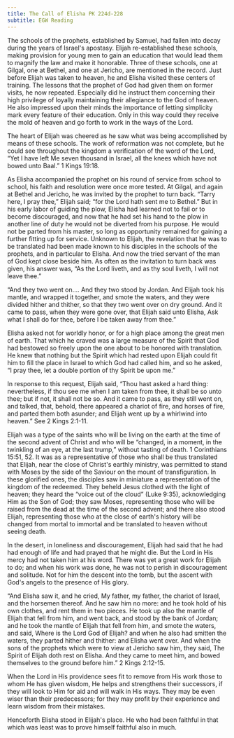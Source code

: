 ```yaml
---
title: The Call of Elisha PK 224d-228
subtitle: EGW Reading
---
```


The schools of the prophets, established by Samuel, had fallen into decay during the years of Israel's apostasy. Elijah re-established these schools, making provision for young men to gain an education that would lead them to magnify the law and make it honorable. Three of these schools, one at Gilgal, one at Bethel, and one at Jericho, are mentioned in the record. Just before Elijah was taken to heaven, he and Elisha visited these centers of training. The lessons that the prophet of God had given them on former visits, he now repeated. Especially did he instruct them concerning their high privilege of loyally maintaining their allegiance to the God of heaven. He also impressed upon their minds the importance of letting simplicity mark every feature of their education. Only in this way could they receive the mold of heaven and go forth to work in the ways of the Lord.

The heart of Elijah was cheered as he saw what was being accomplished by means of these schools. The work of reformation was not complete, but he could see throughout the kingdom a verification of the word of the Lord, “Yet I have left Me seven thousand in Israel, all the knees which have not bowed unto Baal.” 1 Kings 19:18.

As Elisha accompanied the prophet on his round of service from school to school, his faith and resolution were once more tested. At Gilgal, and again at Bethel and Jericho, he was invited by the prophet to turn back. “Tarry here, I pray thee,” Elijah said; “for the Lord hath sent me to Bethel.” But in his early labor of guiding the plow, Elisha had learned not to fail or to become discouraged, and now that he had set his hand to the plow in another line of duty he would not be diverted from his purpose. He would not be parted from his master, so long as opportunity remained for gaining a further fitting up for service. Unknown to Elijah, the revelation that he was to be translated had been made known to his disciples in the schools of the prophets, and in particular to Elisha. And now the tried servant of the man of God kept close beside him. As often as the invitation to turn back was given, his answer was, “As the Lord liveth, and as thy soul liveth, I will not leave thee.”

“And they two went on.... And they two stood by Jordan. And Elijah took his mantle, and wrapped it together, and smote the waters, and they were divided hither and thither, so that they two went over on dry ground. And it came to pass, when they were gone over, that Elijah said unto Elisha, Ask what I shall do for thee, before I be taken away from thee.”

Elisha asked not for worldly honor, or for a high place among the great men of earth. That which he craved was a large measure of the Spirit that God had bestowed so freely upon the one about to be honored with translation. He knew that nothing but the Spirit which had rested upon Elijah could fit him to fill the place in Israel to which God had called him, and so he asked, “I pray thee, let a double portion of thy Spirit be upon me.”

In response to this request, Elijah said, “Thou hast asked a hard thing: nevertheless, if thou see me when I am taken from thee, it shall be so unto thee; but if not, it shall not be so. And it came to pass, as they still went on, and talked, that, behold, there appeared a chariot of fire, and horses of fire, and parted them both asunder; and Elijah went up by a whirlwind into heaven.” See 2 Kings 2:1-11.

Elijah was a type of the saints who will be living on the earth at the time of the second advent of Christ and who will be “changed, in a moment, in the twinkling of an eye, at the last trump,” without tasting of death. 1 Corinthians 15:51, 52. It was as a representative of those who shall be thus translated that Elijah, near the close of Christ's earthly ministry, was permitted to stand with Moses by the side of the Saviour on the mount of transfiguration. In these glorified ones, the disciples saw in miniature a representation of the kingdom of the redeemed. They beheld Jesus clothed with the light of heaven; they heard the “voice out of the cloud” (Luke 9:35), acknowledging Him as the Son of God; they saw Moses, representing those who will be raised from the dead at the time of the second advent; and there also stood Elijah, representing those who at the close of earth's history will be changed from mortal to immortal and be translated to heaven without seeing death.

In the desert, in loneliness and discouragement, Elijah had said that he had had enough of life and had prayed that he might die. But the Lord in His mercy had not taken him at his word. There was yet a great work for Elijah to do; and when his work was done, he was not to perish in discouragement and solitude. Not for him the descent into the tomb, but the ascent with God's angels to the presence of His glory.

“And Elisha saw it, and he cried, My father, my father, the chariot of Israel, and the horsemen thereof. And he saw him no more: and he took hold of his own clothes, and rent them in two pieces. He took up also the mantle of Elijah that fell from him, and went back, and stood by the bank of Jordan; and he took the mantle of Elijah that fell from him, and smote the waters, and said, Where is the Lord God of Elijah? and when he also had smitten the waters, they parted hither and thither: and Elisha went over. And when the sons of the prophets which were to view at Jericho saw him, they said, The Spirit of Elijah doth rest on Elisha. And they came to meet him, and bowed themselves to the ground before him.” 2 Kings 2:12-15.

When the Lord in His providence sees fit to remove from His work those to whom He has given wisdom, He helps and strengthens their successors, if they will look to Him for aid and will walk in His ways. They may be even wiser than their predecessors; for they may profit by their experience and learn wisdom from their mistakes.

Henceforth Elisha stood in Elijah's place. He who had been faithful in that which was least was to prove himself faithful also in much.